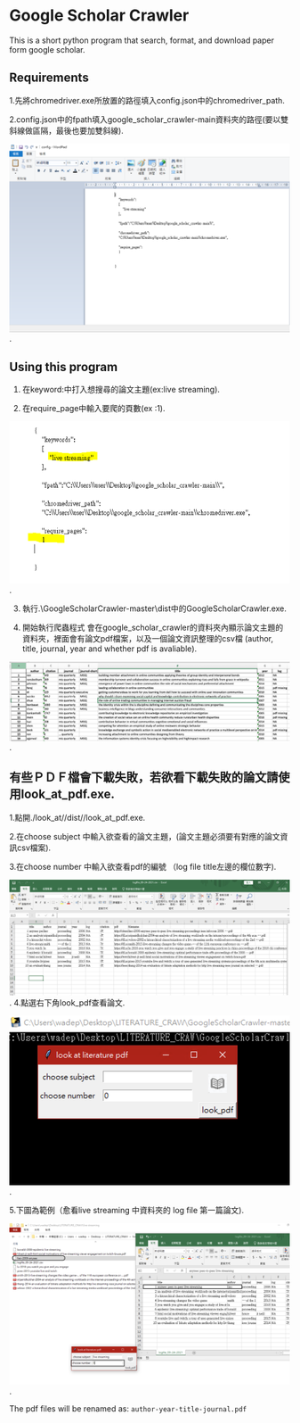 # Google Scholar Crawler
This is a short python program that search, format, and download paper form google scholar.

## Requirements
1.先將chromedriver.exe所放置的路徑填入config.json中的chromedriver_path. 

2.config.json中的fpath填入google_scholar_crawler-main資料夾的路徑(要以雙斜線做區隔，最後也要加雙斜線). 

![log file sample](https://github.com/405520002/google_scholar_crawler/blob/main/gif1.PNG). 




## Using this program
1. 在keyword:中打入想搜尋的論文主題(ex:live streaming).  

2. 在require_page中輸入要爬的頁數(ex :1). 

![log file sample](https://github.com/405520002/google_scholar_crawler/blob/main/gif2.PNG). 

3. 執行.\\GoogleScholarCrawler-master\\dist中的GoogleScholarCrawler.exe. 

4. 開始執行爬蟲程式 會在google_scholar_crawler的資料夾內顯示論文主題的資料夾，裡面會有論文pdf檔案，以及一個論文資訊整理的csv檔 (author, title, journal, year and whether pdf is avaliable). 

![log file sample](https://github.com/405520002/google_scholar_crawler/blob/main/GoogleScholarCrawler-master/log_file_sample.png). 

## 有些ＰＤＦ檔會下載失敗，若欲看下載失敗的論文請使用look_at_pdf.exe. 
1.點開./look_at//dist//look_at_pdf.exe. 

2.在choose subject 中輸入欲查看的論文主題，(論文主題必須要有對應的論文資訊csv檔案). 

3.在choose number 中輸入欲查看pdf的編號 （log file title左邊的欄位數字). 

![log file sample](https://github.com/405520002/google_scholar_crawler/blob/main/%E6%88%AA%E5%9C%96%202021-09-24%20%E4%B8%8B%E5%8D%8810.28.38.png). 
4.點選右下角look_pdf查看論文. 

![log file sample](https://github.com/405520002/google_scholar_crawler/blob/main/%E6%88%AA%E5%9C%96%202021-09-24%20%E4%B8%8B%E5%8D%8810.24.30.png). 

5.下圖為範例（愈看live streaming 中資料夾的 log file 第一篇論文). 

![log file sample](https://github.com/405520002/google_scholar_crawler/blob/main/%E6%88%AA%E5%9C%96%202021-09-24%20%E4%B8%8B%E5%8D%8810.49.56.png). 





The pdf files will be renamed as:
`author-year-title-journal.pdf`



